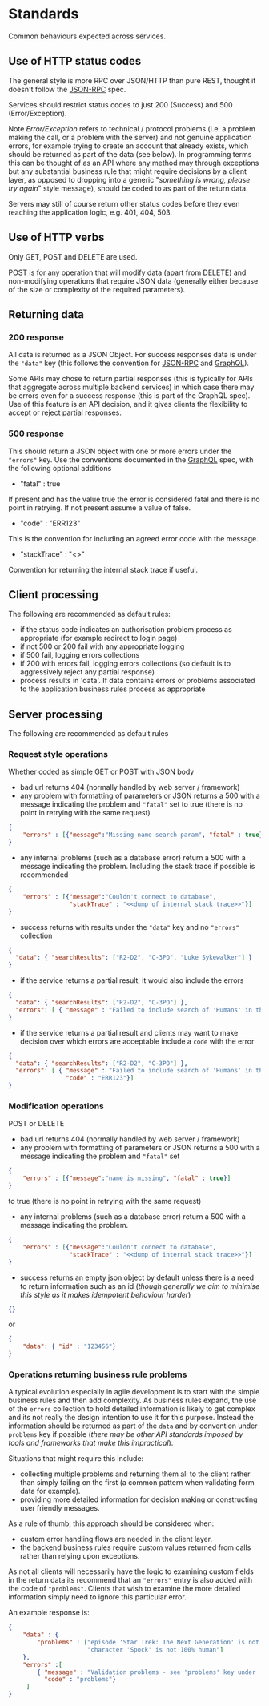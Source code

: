 # Standards 

Common behaviours expected across services.


## Use of HTTP status codes 

The general style is more RPC over JSON/HTTP than pure REST, thought it doesn't follow the 
[JSON-RPC](http://www.jsonrpc.org/) spec.

Services should restrict status codes to just 200 (Success) and 500 (Error/Exception).

 Note *Error/Exception* refers to technical / protocol problems (i.e. a problem making the call, 
 or a problem with the server) and not genuine application errors, for example trying to create an
 account that already exists, which should be returned as part of the data (see below). In programming 
  terms this can be thought of as an API where any method may through exceptions but any substantial 
  business rule that might require decisions by a client layer, as opposed to dropping into a generic "_something is wrong, 
  please try again_" style message), should be coded to as part of the return data. 
  
 Servers may still of course return other status codes before they even reaching the application logic, 
 e.g. 401, 404, 503.
 
## Use of HTTP verbs 

Only GET, POST and DELETE are used. 

POST is for any operation that will modify data (apart from DELETE) and non-modifying operations that require 
JSON data (generally either because of the size or complexity of the required parameters).

## Returning data 

### 200 response

All data is returned as a JSON Object. For success responses data is under the <code>"data"</code> key  (this follows the 
convention for [JSON-RPC](http://www.jsonrpc.org/) and [GraphQL](http://facebook.github.io/graphql/October2016/#sec-Response-Format)). 

Some APIs may chose to return partial responses (this is typically for APIs that 
 aggregate across multiple backend services) in which case there may be errors even for a 
 success response (this is part of the GraphQL spec). Use of this feature is an API decision, and 
 it gives clients the flexibility to accept or reject partial responses.
 
### 500 response 

This should return a JSON object with one or more errors under the <code>"errors"</code> key. Use the conventions documented in the 
[GraphQL](http://facebook.github.io/graphql/October2016/#sec-Response-Format) spec, with the following optional additions 

* "fatal" : true 

If present and has the value true the error is considered fatal and there is no point in retrying. If not present assume a value of false. 

* "code" : "ERR123"

This is the convention for including an agreed error code with the message.

* "stackTrace" : "<<dump of internal call stack as a single multi-line string>>"

Convention for returning the internal stack trace if useful. 


## Client processing 

The following are recommended as default rules:

* if the status code indicates an authorisation problem process as appropriate (for example redirect to login page)
* if not 500 or 200 fail with any appropriate logging 
* if 500 fail, logging errors collections 
* if 200 with errors fail, logging errors collections (so default is to aggressively reject any partial response)
* process results in 'data'. If data contains errors or problems associated to the application business rules 
process as appropriate 

## Server processing 

The following are recommended as default rules 

### Request style operations 

Whether coded as simple GET or POST with JSON body 

* bad url returns 404 (normally handled by web server / framework)
* any problem with formatting of parameters or JSON returns a 500 with a message indicating the problem and <code>"fatal"</code> set 
to true (there is no point in retrying with the same request)
```json
{
    "errors" : [{"message":"Missing name search param", "fatal" : true}]
}
```   
* any internal problems (such as a database error) return a 500 with a message indicating the problem. Including the stack trace if possible is recommended
```json
{
    "errors" : [{"message":"Couldn't connect to database",
                 "stackTrace" : "<<dump of internal stack trace>>"}]
}
```  
* success returns with results under the <code>"data"</code> key and no <code>"errors"</code> collection 
```json
{ 
  "data": { "searchResults": ["R2-D2", "C-3PO", "Luke Sykewalker"] }
}
```
* if the service returns a partial result, it would also include the errors
```json
{ 
  "data": { "searchResults": ["R2-D2", "C-3PO"] },
  "errors": [ { "message" : "Failed to include search of 'Humans' in the results"}]
}
```
* if the service returns a partial result and clients may want to make decision over which 
errors are acceptable include a <code>code</code> with the error
```json
{ 
  "data": { "searchResults": ["R2-D2", "C-3PO"] },
  "errors": [ { "message" : "Failed to include search of 'Humans' in the results",
                "code" : "ERR123"}]
}
```


### Modification operations 

POST or DELETE

* bad url returns 404 (normally handled by web server / framework)
* any problem with formatting of parameters or JSON returns a 500 with a message indicating the problem and <code>"fatal"</code> set 
```json
{
    "errors" : [{"message":"name is missing", "fatal" : true}]
}
```   
to true (there is no point in retrying with the same request)
* any internal problems (such as a database error) return a 500 with a message indicating the problem.
```json
{
    "errors" : [{"message":"Couldn't connect to database",
                 "stackTrace" : "<<dump of internal stack trace>>"}]
}
```  
* success returns an empty json object by default unless there is a need to return information such as an id (_though 
generally we aim to minimise this style as it makes idempotent behaviour harder_)
```json
{}
```
or 
```json
{
    "data": { "id" : "123456"}
}
```
 
### Operations returning business rule problems

A typical evolution especially in agile development is to start with the simple business rules and then add complexity. 
As business rules expand, the use of the <code>errors</code> collection to hold detailed information is likely to get 
complex and its not really the design intention to use it for this purpose. Instead the information should be returned 
as part of the <code>data</code> and by convention under <code>problems</code> key if possible (_there may be other API standards 
imposed by tools and frameworks that make this impractical_).

Situations that might require this include:
* collecting multiple problems and returning them all to the client rather than simply failing on the first (a common 
pattern when validating form data for example).
* providing more detailed information for decision making or constructing user friendly messages.

As a rule of thumb, this approach should be considered when:
* custom error handling flows are needed in the client layer.
* the backend business rules require custom values returned from calls rather than relying upon exceptions. 

As not all clients will necessarily have the logic to examining custom fields in the return data its recommend that an 
<code>"errors"</code> entry is also added with the code of <code>"problems"</code>. Clients that wish to examine the 
more detailed information simply need to ignore this particular error. 

An example response is:

```json
{ 
    "data" : { 
        "problems" : ["episode 'Star Trek: The Next Generation' is not a Star Wars film",
                      "character 'Spock' is not 100% human"]
    },
    "errors" :[
        { "message" : "Validation problems - see 'problems' key under 'data' for details",
          "code" : "problems"}
     ]
}
```
  

 